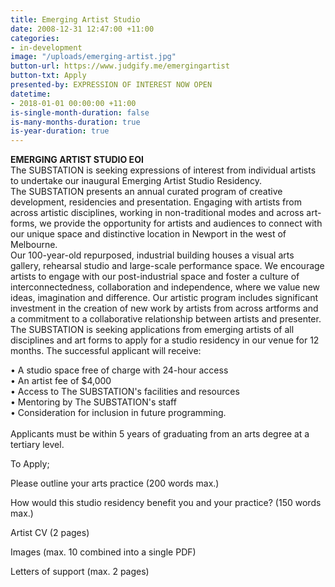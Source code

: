 ```yaml
---
title: Emerging Artist Studio
date: 2008-12-31 12:47:00 +11:00
categories:
- in-development
image: "/uploads/emerging-artist.jpg"
button-url: https://www.judgify.me/emergingartist
button-txt: Apply
presented-by: EXPRESSION OF INTEREST NOW OPEN
datetime:
- 2018-01-01 00:00:00 +11:00
is-single-month-duration: false
is-many-months-duration: true
is-year-duration: true
---
```


**EMERGING ARTIST STUDIO EOI** <br>
The SUBSTATION is seeking expressions of interest from individual artists to undertake our inaugural Emerging Artist Studio Residency. 
<br>
The SUBSTATION presents an annual curated program of creative development, residencies and presentation. Engaging with artists from across artistic disciplines, working in non-traditional modes and across art-forms, we provide the opportunity for artists and audiences to connect with our unique space and distinctive location in Newport in the west of Melbourne. 
<br>
Our 100-year-old repurposed, industrial building houses a visual arts gallery, rehearsal studio and large-scale performance space. We encourage artists to engage with our post-industrial space and foster a culture of interconnectedness, collaboration and independence, where we value new ideas, imagination and difference. Our artistic program includes significant investment in the creation of new work by artists from across artforms and a commitment to a collaborative relationship between artists and presenter.
<br>
The SUBSTATION is seeking applications from emerging artists of all disciplines and art forms to apply for a studio residency in our venue for 12 months. The successful applicant will receive:<br> 

•	A studio space free of charge with 24-hour access <br>
•	An artist fee of $4,000 <br>
•	Access to The SUBSTATION's facilities and resources <br>
•	Mentoring by The SUBSTATION's staff <br>
•	Consideration for inclusion in future programming. <br>
<br>
Applicants must be within 5 years of graduating from an arts degree at a tertiary level.

To Apply;

Please outline your arts practice (200 words max.)

How would this studio residency benefit you and your practice? (150 words max.)

Artist CV (2 pages)

Images (max. 10 combined into a single PDF)

Letters of support (max. 2 pages)